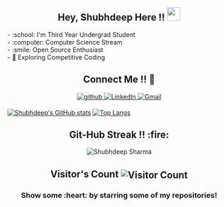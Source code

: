 <h2 align="center">Hey, Shubhdeep Here !! <img src="https://raw.githubusercontent.com/MartinHeinz/MartinHeinz/master/wave.gif" width="30px"></h2>
  - :school: I'm Third Year Undergrad Student<br>
  - :computer: Computer Science Stream<br>
  - :smile: Open Source Enthusiast<br>
  - 🤔 Exploring Competitive Coding <br>

<h2 align="center">Connect Me !! 🤝</h2> 

<p align="center">
<a href="https://github.com/shubhdeep123" target="_blank">
<img src=https://img.shields.io/badge/github-%2324292e.svg?&style=for-the-badge&logo=github&logoColor=white alt=github style="margin-bottom: 5px;" />
</a>
<a href="https://www.linkedin.com/in/shubhdeep-sharma-2b7945161" target="_blank">
<img alt="LinkedIn" src="https://img.shields.io/badge/linkedin%20-%230077B5.svg?&style=for-the-badge&logo=linkedin&logoColor=white"/>
</a>
<a href="mailto:shubhdeepsharma213@gmail.com">
<img alt="Gmail" src="https://img.shields.io/badge/Gmail-D14836?style=for-the-badge&logo=gmail&logoColor=white" />
</a>
</p> 

[![Shubhdeep's GitHub stats](https://github-readme-stats.vercel.app/api?username=shubhdeep123&show_icons=true)](https://github.com/shubhdeep123/github-readme-stats)
[![Top Langs](https://github-readme-stats.vercel.app/api/top-langs/?username=shubhdeep123&layout=compact)](https://github.com/shubhdeep123/github-readme-stats)
<h2 align="center">Git-Hub Streak !! :fire:</h2> 
<p  align="center">
<img align="Center" src="https://github-readme-streak-stats.herokuapp.com/?user=shubhdeep123&)" alt="Shubhdeep Sharma" />
</p>
<h2 align="center">Visitor's Count <img align="center" src="https://profile-counter.glitch.me/shubhdeep123/count.svg" alt="Visitor Count" /></h2>
<h3 align="center">Show some :heart: by starring some of my repositories! </h3>
